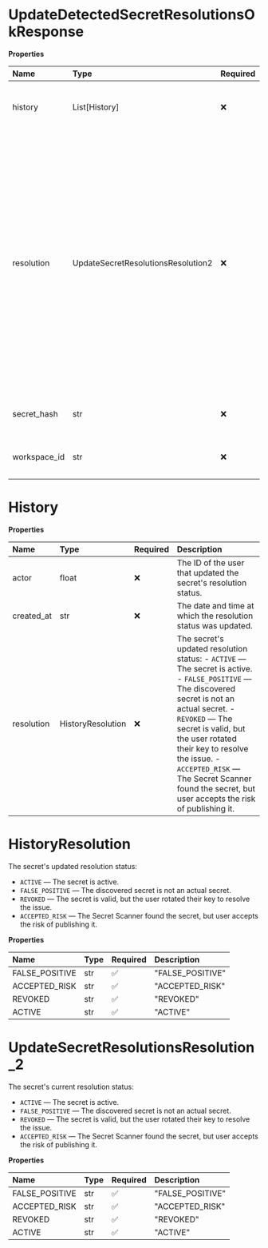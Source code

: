 # UpdateDetectedSecretResolutionsOkResponse

**Properties**

| Name         | Type                               | Required | Description                                                                                                                                                                                                                                                                                                                                 |
| :----------- | :--------------------------------- | :------- | :------------------------------------------------------------------------------------------------------------------------------------------------------------------------------------------------------------------------------------------------------------------------------------------------------------------------------------------ |
| history      | List[History]                      | ❌       | The history of the secret's resolution status changes.                                                                                                                                                                                                                                                                                      |
| resolution   | UpdateSecretResolutionsResolution2 | ❌       | The secret's current resolution status: - `ACTIVE` — The secret is active. - `FALSE_POSITIVE` — The discovered secret is not an actual secret. - `REVOKED` — The secret is valid, but the user rotated their key to resolve the issue. - `ACCEPTED_RISK` — The Secret Scanner found the secret, but user accepts the risk of publishing it. |
| secret_hash  | str                                | ❌       | The SHA-256 hash of the detected secret.                                                                                                                                                                                                                                                                                                    |
| workspace_id | str                                | ❌       | The ID of the workspace that contains the secret.                                                                                                                                                                                                                                                                                           |

# History

**Properties**

| Name       | Type              | Required | Description                                                                                                                                                                                                                                                                                                                                 |
| :--------- | :---------------- | :------- | :------------------------------------------------------------------------------------------------------------------------------------------------------------------------------------------------------------------------------------------------------------------------------------------------------------------------------------------ |
| actor      | float             | ❌       | The ID of the user that updated the secret's resolution status.                                                                                                                                                                                                                                                                             |
| created_at | str               | ❌       | The date and time at which the resolution status was updated.                                                                                                                                                                                                                                                                               |
| resolution | HistoryResolution | ❌       | The secret's updated resolution status: - `ACTIVE` — The secret is active. - `FALSE_POSITIVE` — The discovered secret is not an actual secret. - `REVOKED` — The secret is valid, but the user rotated their key to resolve the issue. - `ACCEPTED_RISK` — The Secret Scanner found the secret, but user accepts the risk of publishing it. |

# HistoryResolution

The secret's updated resolution status:

- `ACTIVE` — The secret is active.
- `FALSE_POSITIVE` — The discovered secret is not an actual secret.
- `REVOKED` — The secret is valid, but the user rotated their key to resolve the issue.
- `ACCEPTED_RISK` — The Secret Scanner found the secret, but user accepts the risk of publishing it.

**Properties**

| Name           | Type | Required | Description      |
| :------------- | :--- | :------- | :--------------- |
| FALSE_POSITIVE | str  | ✅       | "FALSE_POSITIVE" |
| ACCEPTED_RISK  | str  | ✅       | "ACCEPTED_RISK"  |
| REVOKED        | str  | ✅       | "REVOKED"        |
| ACTIVE         | str  | ✅       | "ACTIVE"         |

# UpdateSecretResolutionsResolution_2

The secret's current resolution status:

- `ACTIVE` — The secret is active.
- `FALSE_POSITIVE` — The discovered secret is not an actual secret.
- `REVOKED` — The secret is valid, but the user rotated their key to resolve the issue.
- `ACCEPTED_RISK` — The Secret Scanner found the secret, but user accepts the risk of publishing it.

**Properties**

| Name           | Type | Required | Description      |
| :------------- | :--- | :------- | :--------------- |
| FALSE_POSITIVE | str  | ✅       | "FALSE_POSITIVE" |
| ACCEPTED_RISK  | str  | ✅       | "ACCEPTED_RISK"  |
| REVOKED        | str  | ✅       | "REVOKED"        |
| ACTIVE         | str  | ✅       | "ACTIVE"         |

<!-- This file was generated by liblab | https://liblab.com/ -->
